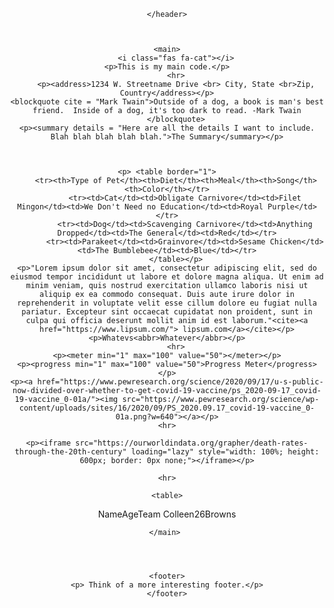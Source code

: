 <!doctype html>
<html>
<head>
<meta charset="UTF-8">
<title>Atticus Site</title>
	<link rel="icon" type="image/png" href="Masked-Computer.png" />
	<script src="https://kit.fontawesome.com/9b3b52c04b.js" crossorigin="anonymous"></script>
</head>

<body>
	<header>
	
	</header>
	
	
	
	<main>
		<i class="fas fa-cat"></i>
	<p>This is my main code.</p>
		<hr>
		<p><address>1234 W. Streetname Drive <br> City, State <br>Zip, Country</address></p>
	<blockquote cite = "Mark Twain">Outside of a dog, a book is man's best friend.  Inside of a dog, it's too dark to read. -Mark Twain
		</blockquote>
	<p><summary details = "Here are all the details I want to include.  Blah blah blah blah blah.">The Summary</summary></p>
	
	
		
	<p>	<table border="1">
		<tr><th>Type of Pet</th><th>Diet</th><th>Meal</th><th>Song</th><th>Color</th></tr>
			<tr><td>Cat</td><td>Obligate Carnivore</td><td>Filet Mingon</td><td>We Don't Need no Education</td><td>Royal Purple</td></tr>
			<tr><td>Dog</td><td>Scavenging Carnivore</td><td>Anything Dropped</td><td>The General</td><td>Red</td></tr>
			<tr><td>Parakeet</td><td>Grainvore</td><td>Sesame Chicken</td><td>The Bumblebee</td><td>Blue</td></tr>
		</table></p>
	<p>"Lorem ipsum dolor sit amet, consectetur adipiscing elit, sed do eiusmod tempor incididunt ut labore et dolore magna aliqua. Ut enim ad minim veniam, quis nostrud exercitation ullamco laboris nisi ut aliquip ex ea commodo consequat. Duis aute irure dolor in reprehenderit in voluptate velit esse cillum dolore eu fugiat nulla pariatur. Excepteur sint occaecat cupidatat non proident, sunt in culpa qui officia deserunt mollit anim id est laborum."<cite><a href="https://www.lipsum.com/"> lipsum.com</a></cite></p>
	<p>Whatevs<abbr>Whatever</abbr></p>
		<hr>
	<p><meter min="1" max="100" value="50"></meter></p>
	<p><progress min="1" max="100" value="50">Progress Meter</progress></p>
	<p><a href="https://www.pewresearch.org/science/2020/09/17/u-s-public-now-divided-over-whether-to-get-covid-19-vaccine/ps_2020-09-17_covid-19-vaccine_0-01a/"><img src="https://www.pewresearch.org/science/wp-content/uploads/sites/16/2020/09/PS_2020.09.17_covid-19-vaccine_0-01a.png?w=640"></a></p>
	<hr>
	
	<p><iframe src="https://ourworldindata.org/grapher/death-rates-through-the-20th-century" loading="lazy" style="width: 100%; height: 600px; border: 0px none;"></iframe></p>
	
	<hr>
	
	<table>
  <tr><th>Name</th><th>Age</th><th>Team</th></tr>
  <tr><td>Colleen</td><td>26</td><td>Browns</td></tr>
</table>
	
	</main> 
	
	
	
	
	<footer>
	<p> Think of a more interesting footer.</p>
	</footer>
</body>
</html>
